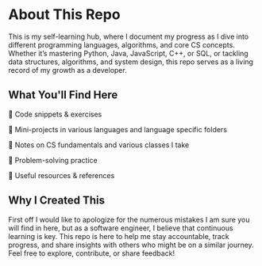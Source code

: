# About This Repo
This is my self-learning hub, where I document my progress as I dive into different programming languages, algorithms, and core CS concepts. Whether it’s mastering Python, Java, JavaScript, C++, or SQL, or tackling data structures, algorithms, and system design, this repo serves as a living record of my growth as a developer.

## What You'll Find Here
📌 Code snippets & exercises

📌 Mini-projects in various languages and language specific folders

📌 Notes on CS fundamentals and various classes I take

📌 Problem-solving practice

📌 Useful resources & references

## Why I Created This
First off I would like to apologize for the numerous mistakes I am sure you will find in here, but as a software engineer, I believe that continuous learning is key. This repo is here to help me stay accountable, track progress, and share insights with others who might be on a similar journey. Feel free to explore, contribute, or share feedback!
